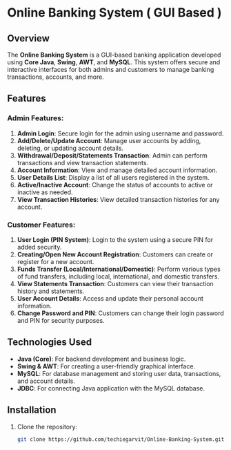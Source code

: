 # Online Banking System ( GUI Based )

## Overview
The **Online Banking System** is a GUI-based banking application developed using **Core Java**, **Swing**, **AWT**, and **MySQL**. This system offers secure and interactive interfaces for both admins and customers to manage banking transactions, accounts, and more.

## Features

### Admin Features:
1. **Admin Login**: Secure login for the admin using username and password.
2. **Add/Delete/Update Account**: Manage user accounts by adding, deleting, or updating account details.
3. **Withdrawal/Deposit/Statements Transaction**: Admin can perform transactions and view transaction statements.
4. **Account Information**: View and manage detailed account information.
5. **User Details List**: Display a list of all users registered in the system.
6. **Active/Inactive Account**: Change the status of accounts to active or inactive as needed.
7. **View Transaction Histories**: View detailed transaction histories for any account.

### Customer Features:
1. **User Login (PIN System)**: Login to the system using a secure PIN for added security.
2. **Creating/Open New Account Registration**: Customers can create or register for a new account.
3. **Funds Transfer (Local/International/Domestic)**: Perform various types of fund transfers, including local, international, and domestic transfers.
4. **View Statements Transaction**: Customers can view their transaction history and statements.
5. **User Account Details**: Access and update their personal account information.
6. **Change Password and PIN**: Customers can change their login password and PIN for security purposes.

## Technologies Used
- **Java (Core)**: For backend development and business logic.
- **Swing & AWT**: For creating a user-friendly graphical interface.
- **MySQL**: For database management and storing user data, transactions, and account details.
- **JDBC**: For connecting Java application with the MySQL database.
  
## Installation

1. Clone the repository:
   ```bash
   git clone https://github.com/techiegarvit/Online-Banking-System.git

